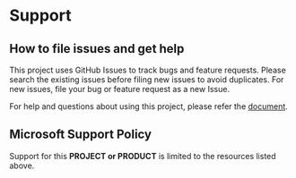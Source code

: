 # Support

## How to file issues and get help

This project uses GitHub Issues to track bugs and feature requests. Please search the existing
issues before filing new issues to avoid duplicates.  For new issues, file your bug or
feature request as a new Issue.

For help and questions about using this project, please refer the [document](./DOCUMENT.md).

## Microsoft Support Policy

Support for this **PROJECT or PRODUCT** is limited to the resources listed above.
